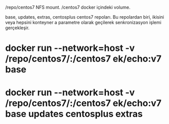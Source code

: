 /repo/centos7 NFS mount.
/centos7 docker içindeki volume.

base, updates, extras, centosplus centos7 repoları. Bu repolardan biri, ikisini veya hepsini konteyner a parametre olarak geçilerek senkronizasyon işlemi gerçekleşir.

# docker run --network=host -v /repo/centos7/:/centos7 ek/echo:v7 base
# docker run --network=host -v /repo/centos7/:/centos7 ek/echo:v7 base updates centosplus extras
